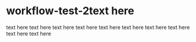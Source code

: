 # workflow-test-2text here
text here
text here
text here
text here
text here
text here
text here
text here
text here
text here
